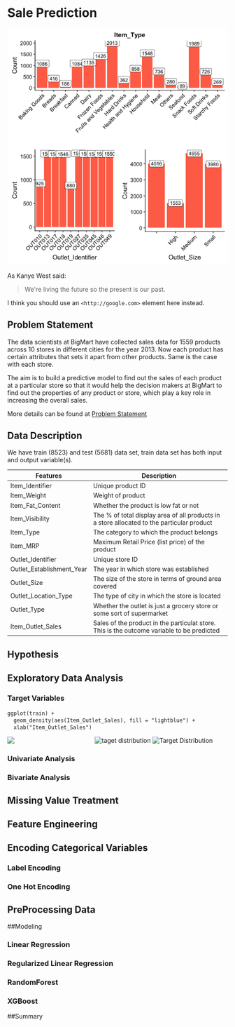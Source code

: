 # Sale Prediction
![First Pic](/Pictures/4_ItemType_OutletId_OutletSize.png)

As Kanye West said:

> We're living the future so
> the present is our past.

I think you should use an
`<http://google.com>` element here instead.


## Problem Statement
The data scientists at BigMart have collected sales data for 1559 products across 10 stores in different cities for the year 2013. Now each product has certain attributes that sets it apart from other products. Same is the case with each store.

The aim is to build a predictive model to find out the sales of each product at a particular store so that it would help the decision makers at BigMart to find out the properties of any product or store, which play a key role in increasing the overall sales.

More details can be found at [Problem Statement](https://datahack.analyticsvidhya.com/contest/practice-problem-big-mart-sales-iii/)

## Data Description
We have train (8523) and test (5681) data set, train data set has both input and output variable(s).

| Features | Description |
| --- | --- |
| Item_Identifier | Unique product ID |
| Item_Weight | Weight of product |
| Item_Fat_Content | Whether the product is low fat or not |
| Item_Visibility | The % of total display area of all products in a store allocated to the particular product|
| Item_Type | The category to which the product belongs|
| Item_MRP | Maximum Retail Price (list price) of the product |
| Outlet_Identifier | Unique store ID |
| Outlet_Establishment_Year | The year in which store was established |
| Outlet_Size | The size of the store in terms of ground area covered |
| Outlet_Location_Type | The type of city in which the store is located |
| Outlet_Type | Whether the outlet is just a grocery store or some sort of supermarket |
| Item_Outlet_Sales | Sales of the product in the particulat store. This is the outcome variable to be predicted | 

## Hypothesis


## Exploratory Data Analysis
### Target Variables
```
ggplot(train) + 
  geom_density(aes(Item_Outlet_Sales), fill = "lightblue") +
  xlab("Item_Outlet_Sales")
```
<img align="left" src="Pictures/1_taget_dist.png" width="200" >![taget distribution](iPictures/1_taget_dist.png)
![Target Distribution](/Pictures/)


### Univariate Analysis
### Bivariate Analysis
## Missing Value Treatment
## Feature Engineering
## Encoding Categorical Variables
### Label Encoding
### One Hot Encoding
## PreProcessing Data
##Modeling
### Linear Regression
### Regularized Linear Regression
### RandomForest
### XGBoost
##Summary
